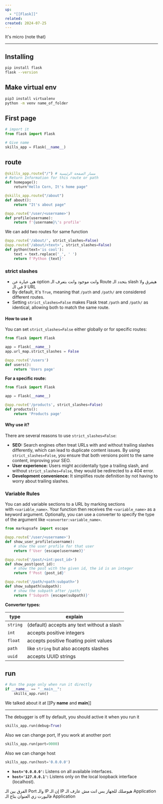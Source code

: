 ```yaml
---
up:
  - "[[Flask]]"
related: 
created: 2024-07-25
---
```

It's micro (note that)

---
## Installing
```sh
pip install flask
flask --version
```

## Make virtual env
```sh
pip3 install virtualenv
python -m venv name_of_folder
```
## First page

```python
# import it
from flask import Flask

# Give name
skills_app = Flask(__name__)
```

## route
```python
@skills_app.route("/") # مسار الصفحة الرئيسية
# Return Information for this route or path
def homepage():
	return"Hello Corn, It's home page"

@skills_app.route("/about")
def about():
	return "It's about page"

@app.route('/user/<username>')
def profile(username):
    return f'{username}\'s profile'
```

We can add two routes for same function
```python
@app.route('/about/', strict_slashes=False)
@app.route('/about/<text>', strict_slashes=False)
def python(text='is cool'):
    text = text.replace('_', ' ')
    return f'Python {text}'
```
### strict slashes
- هي عبارة عن option وانت موجود وانت بتعرف الـ Route بتحدد الـ slash هيفرق ولا لا في الـ URL
- By default, it's `True`, meaning that `/path` and `/path/` are considered different routes.
- Setting `strict_slashes=False` makes Flask treat `/path` and `/path/` as identical, allowing both to match the same route.

#### How to use it
You can set `strict_slashes=False` either globally or for specific routes:
```python
from flask import Flask

app = Flask(__name__)
app.url_map.strict_slashes = False

@app.route('/users')
def users():
    return 'Users page'
```

**For a specific route:**
```python
from flask import Flask

app = Flask(__name__)

@app.route('/products', strict_slashes=False)
def products():
    return 'Products page'
```
#### Why use it?

There are several reasons to use `strict_slashes=False`:

- **SEO:** Search engines often treat URLs with and without trailing slashes differently, which can lead to duplicate content issues. By using `strict_slashes=False`, you ensure that both versions point to the same content, improving your SEO.
- **User experience:** Users might accidentally type a trailing slash, and without `strict_slashes=False`, they would be redirected to a 404 error.
- **Development convenience:** It simplifies route definition by not having to worry about trailing slashes.

### Variable Rules

You can add variable sections to a URL by marking sections with `<variable_name>`. Your function then receives the `<variable_name>` as a keyword argument. Optionally, you can use a converter to specify the type of the argument like `<converter:variable_name>`.

```python
from markupsafe import escape

@app.route('/user/<username>')
def show_user_profile(username):
    # show the user profile for that user
    return f'User {escape(username)}'

@app.route('/post/<int:post_id>')
def show_post(post_id):
    # show the post with the given id, the id is an integer
    return f'Post {post_id}'

@app.route('/path/<path:subpath>')
def show_subpath(subpath):
    # show the subpath after /path/
    return f'Subpath {escape(subpath)}'
```

**Converter types:**

| type | explain|
|-------|----------|
|`string`|(default) accepts any text without a slash|
|`int`| accepts positive integers|
|`float`| accepts positive floating point values|
|`path`| like `string` but also accepts slashes|
|`uuid`|accepts UUID strings|
## run

```python
# Run the page only when run it directly
if __name__ == "__main__":
	skills_app.run()
```
We talked about it at [[Py __name__ and __main__]]

---
The debugger is off by default, you should active it when you run it
```python
skills_app.run(debug=True)
```

Also we can change port, If you work at another port
```python
skills_app.run(port=9000)
```

Also we can change host

```python
skills_app.run(host='0.0.0.0')
```

- **`host='0.0.0.0'`:** Listens on all available interfaces.
- **`host='127.0.0.1'`:** Listens only on the local loopback interface (localhost).

الفرق بين الـ Port والـ IP إن الـ IP هيوصلك للجهاز بس انت مش عارف الـ Application فالبورت زي العنوان بتاع الـ Application